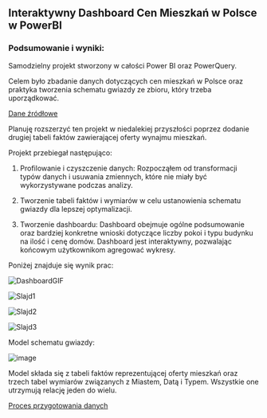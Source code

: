 
## Interaktywny Dashboard Cen Mieszkań w Polsce w PowerBI

### Podsumowanie i wyniki:

Samodzielny projekt stworzony w całości Power BI oraz PowerQuery.

Celem było zbadanie danych dotyczących cen 
mieszkań w Polsce oraz praktyka tworzenia schematu gwiazdy ze zbioru, który trzeba uporządkować.

[Dane źródłowe](https://www.kaggle.com/code/cukierk/apartment-prices-in-poland-interactive-dashboard) 

Planuję rozszerzyć ten projekt w niedalekiej przyszłości poprzez dodanie drugiej tabeli 
faktów zawierającej oferty wynajmu mieszkań.

Projekt przebiegał następująco:

1. Profilowanie i czyszczenie danych: Rozpocząłem od transformacji typów danych i usuwania zmiennych,
   które nie miały być wykorzystywane podczas analizy.

2. Tworzenie tabeli faktów i wymiarów w celu ustanowienia schematu gwiazdy dla lepszej optymalizacji.
   
3. Tworzenie dashboardu: Dashboard obejmuje ogólne podsumowanie oraz bardziej konkretne wnioski
   dotyczące liczby pokoi i typu budynku na ilość i cenę domów. Dashboard jest interaktywny,
   pozwalając końcowym użytkownikom agregować wykresy.
   
Poniżej znajduje się wynik prac:

![DashboardGIF](https://github.com/nor0509/portfolioPL/assets/167141010/4c0a715a-ddb2-42a9-9a02-77af14d7355b)


![Slajd1](https://github.com/nor0509/portfolioPL/assets/167141010/a00b9319-369b-4f6d-b108-1714ff80cdab)

![Slajd2](https://github.com/nor0509/portfolioPL/assets/167141010/109afabb-d2a8-4142-93d7-3e1d31d81b37)

![Slajd3](https://github.com/nor0509/portfolioPL/assets/167141010/842098c5-0489-4edb-8420-c04ea24bf8a5)


Model schematu gwiazdy:

![image](https://github.com/nor0509/portfolioPL/assets/167141010/4cd671e7-cf61-4319-9a28-d5b3afdc63c9)


Model składa się z tabeli faktów reprezentującej oferty mieszkań oraz trzech tabel 
wymiarów związanych z Miastem, Datą i Typem. Wszystkie one utrzymują relację jeden do wielu.

[Proces przygotowania danych](https://github.com/nor0509/portfolioPL/blob/main/projekty/projekt1/dokumentacja.md)
